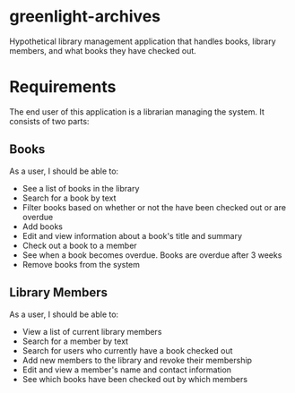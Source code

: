 # greenlight-archives
Hypothetical library management application that handles books, library members, and what books they have checked out.

# Requirements
The end user of this application is a librarian managing the system. It consists of two parts:

## Books
As a user, I should be able to:
* See a list of books in the library
* Search for a book by text
* Filter books based on whether or not the have been checked out or are overdue
* Add books
* Edit and view information about a book's title and summary
* Check out a book to a member
* See when a book becomes overdue. Books are overdue after 3 weeks
* Remove books from the system

## Library Members
As a user, I should be able to:
* View a list of current library members
* Search for a member by text
* Search for users who currently have a book checked out
* Add new members to the library and revoke their membership
* Edit and view a member's name and contact information
* See which books have been checked out by which members
